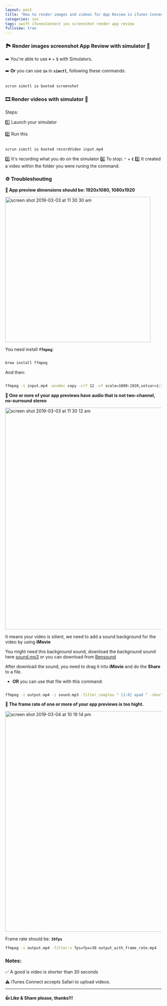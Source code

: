 ```yaml
---
layout: post
title: "How to render images and videos for App Review in iTunes Connect"
categories: ios
tags: swift iTunesConnect ios screenshot render app review
fullview: true
---
```



### 🏞 Render images screenshot App Review with simulator 📱

➡️ You're able to use **`⌘`** + **`S`** with Simulators.

➡️ **Or** you can use **`io`** in **`simctl`**, following these commands:

```bash

xcrun simctl io booted screenshot

```


### 🎞 Render videos with simulator 📱

Steps:

1️⃣ Launch your simulator

2️⃣ Run this

```bash

xcrun simctl io booted recordVideo input.mp4

```

3️⃣ It's recording what you do on the simulator
4️⃣ To stop: **`⌃`** + **`C`**
5️⃣ It created a video within the folder you were runing the command.

### ⚙️ Troubleshouting

**📛 App preview dimensions should be: 1920x1080, 1080x1920**

<img width="467" alt="screen shot 2019-03-03 at 11 30 30 am" src="https://user-images.githubusercontent.com/6329656/53690988-caa2a400-3da7-11e9-95be-476051b862b5.png">

You need install **`ffmpeg`**:

```bash

brew install ffmpeg

```

And then:

```bash

ffmpeg -i input.mp4 -acodec copy -crf 12 -vf scale=1080:1920,setsar=1:1 output.mp4

```

**📛 One or nore of your app previews have audio that is not two-channel, no-surround stereo**

<img width="713" alt="screen shot 2019-03-03 at 11 30 12 am" src="https://user-images.githubusercontent.com/6329656/53690989-cbd3d100-3da7-11e9-8402-a944cd3966fd.png">

It means your video is silient, we need to add a sound background for the video by using **iMovie**

You might need this background sound, download the background sound here [sound.mp3](../sounds/sound.mp3) or you can download from [Bensound](https://www.bensound.com/royalty-free-music/corporate-pop)

After download the sound, you need to drag it into **iMovie** and do the **Share** to a file.

- **OR** you can use that file with this command:

```bash

ffmpeg -i output.mp4 -i sound.mp3 -filter_complex " [1:0] apad " -shortest output_with_sound.mp4

```

**📛 The frame rate of one or more of your app previews is too hight.**

<img width="709" alt="screen shot 2019-03-04 at 10 19 14 pm" src="https://user-images.githubusercontent.com/6329656/53742871-37af5a00-3ecc-11e9-8009-11d3c6cc9945.png">

Frame rate should be: **`30fps `**

```bash
ffmpeg -i output.mp4 -filter:v fps=fps=30 output_with_frame_rate.mp4
```

### Notes:
✅ A good is video is shorter than 30 seconds

⚠️ iTunes Connect accepts Safari to upload videos.

****

#### 👍 Like & Share please, thanks!!!
